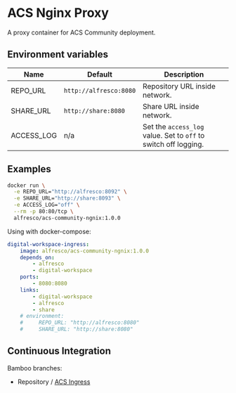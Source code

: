 # ACS Nginx Proxy

A proxy container for ACS Community deployment.

## Environment variables

| Name | Default | Description |
| --- | --- | --- |
| REPO_URL | `http://alfresco:8080` | Repository URL inside network. |
| SHARE_URL | `http://share:8080` | Share URL inside network. |
| ACCESS_LOG | n/a | Set the `access_log` value. Set to `off` to switch off logging. |

## Examples

```sh
docker run \
  -e REPO_URL="http://alfresco:8092" \
  -e SHARE_URL="http://share:8093" \
  -e ACCESS_LOG="off" \
  --rm -p 80:80/tcp \
  alfresco/acs-community-ngnix:1.0.0
```

Using with docker-compose:

```yml
digital-workspace-ingress:
    image: alfresco/acs-community-ngnix:1.0.0
    depends_on:
        - alfresco
        - digital-workspace
    ports:
        - 8080:8080
    links:
        - digital-workspace
        - alfresco
        - share
    # environment:
    #     REPO_URL: "http://alfresco:8080"
    #     SHARE_URL: "http://share:8080"
```

## Continuous Integration

Bamboo branches:

* Repository / [ACS Ingress](https://bamboo.alfresco.com/bamboo/browse/PLAT-ACSING0)
